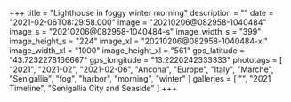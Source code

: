 +++
title = "Lighthouse in foggy winter morning"
description = ""
date = "2021-02-06T08:29:58.000"
image = "20210206@082958-1040484"
image_s = "20210206@082958-1040484-s"
image_width_s = "399"
image_height_s = "224"
image_xl = "20210206@082958-1040484-xl"
image_width_xl = "1000"
image_height_xl = "561"
gps_latitude = "43.7232278166667"
gps_longitude = "13.2220242333333"
phototags = [ "2021", "2021-02", "2021-02-06", "Ancona", "Europe", "Italy", "Marche", "Senigallia", "fog", "harbor", "morning", "winter" ]
galleries = [ "", "2021 Timeline", "Senigallia City and Seaside" ]
+++
